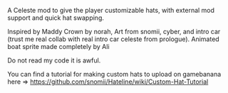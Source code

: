 A Celeste mod to give the player customizable hats, with external mod support and quick hat swapping.

Inspired by Maddy Crown by norah, Art from snomii, cyber, and intro car (trust me real collab with real intro car celeste from prologue).
Animated boat sprite made completely by Ali

Do not read my code it is awful.

You can find a tutorial for making custom hats to upload on gamebanana here => https://github.com/snomii/Hateline/wiki/Custom-Hat-Tutorial
